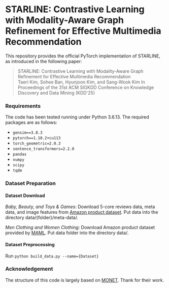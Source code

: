 # STARLINE: Contrastive Learning with Modality-Aware Graph Refinement for Effective Multimedia Recommendation

This repository provides the official PyTorch implementation of STARLINE, as introduced in the following paper:

> STARLINE: Contrastive Learning with Modality-Aware Graph Refinement for Effective Multimedia Recommendation  
> Taeri Kim, Sohee Ban, Hyunjoon Kim, and Sang-Wook Kim
> In Proceedings of the 31st ACM SIGKDD Conference on Knowledge Discovery and Data Mining (KDD'25)


### Requirements
The code has been tested running under Python 3.6.13. The required packages are as follows:
- ```gensim==3.8.3```
- ```pytorch==1.10.2+cu113```
- ```torch_geometric=2.0.3```
- ```sentence_transformers=2.2.0```
- ```pandas```
- ```numpy```
- ```scipy```
- ```tqdm```

### Dataset Preparation
#### Dataset Download
*Baby, Beauty, and Toys & Games*: Download 5-core reviews data, meta data, and image features from [Amazon product dataset](http://jmcauley.ucsd.edu/data/amazon/links.html). Put data into the directory data/{folder}/meta-data/.

*Men Clothing and Women Clothing*: Download Amazon product dataset provided by [MAML](https://github.com/liufancs/MAML). Put data folder into the directory data/.

#### Dataset Preprocessing
Run ```python build_data.py --name={Dataset}```

### Acknowledgement
The structure of this code is largely based on [MONET](https://github.com/Kimyungi/MONET). Thank for their work.
